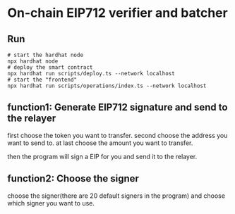 # On-chain EIP712 verifier and batcher

## Run
```shell
# start the hardhat node
npx hardhat node
# deploy the smart contract
npx hardhat run scripts/deploy.ts --network localhost
# start the "frontend"
npx hardhat run scripts/operations/index.ts --network localhost
```

## function1: Generate EIP712 signature and send to the relayer
first choose the token you want to transfer.
second choose the address you want to send to.
at last choose the amount you want to transfer.

then the program will sign a EIP for you and send it to the relayer.

## function2: Choose the signer
choose the signer(there are 20 default signers in the program) and choose which signer you want to use.
